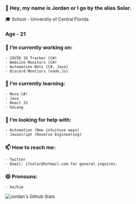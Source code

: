 ### 👋 Hey, my name is Jordan or I go by the alias Solar.

🎓 School - University of Central Florida
### Age - 21

### 🔭 I’m currently working on:
    - COVID 19 Tracker (C#)
    - Website Monitors (C#)
    - Automation Bots (C#, Java)
    - Discord Montiors (node.Js)

### 🌱 I’m currently learning:
    - More C#!
    - Java
    - React JS
    - GoLang
    
### 🤔 I’m looking for help with:
    - Automation (New intuituve ways)
    - Javascript (Reverse Engineering)

### 📫 How to reach me:
    - Twitter
    - Email: i7solar@hotmail.com for general inquires.

### 😄 Pronouns:
    - he/him

![Jordan's Github Stats](https://github-readme-stats.vercel.app/api?username=i7solar&count_private=true&theme=dracula)

